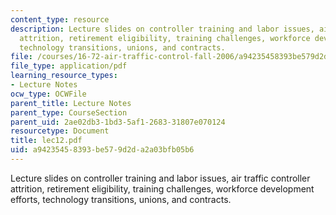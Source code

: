 ```yaml
---
content_type: resource
description: Lecture slides on controller training and labor issues, air traffic controller
  attrition, retirement eligibility, training challenges, workforce development efforts,
  technology transitions, unions, and contracts.
file: /courses/16-72-air-traffic-control-fall-2006/a94235458393be579d2da2a03bfb05b6_lec12.pdf
file_type: application/pdf
learning_resource_types:
- Lecture Notes
ocw_type: OCWFile
parent_title: Lecture Notes
parent_type: CourseSection
parent_uid: 2ae02db3-1bd3-5af1-2683-31807e070124
resourcetype: Document
title: lec12.pdf
uid: a9423545-8393-be57-9d2d-a2a03bfb05b6
---
```

Lecture slides on controller training and labor issues, air traffic controller attrition, retirement eligibility, training challenges, workforce development efforts, technology transitions, unions, and contracts.


